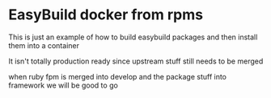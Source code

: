 # EasyBuild docker from rpms

This is just an example of how to build easybuild packages and then install them into a container

It isn't totally production ready since upstream stuff still needs to be merged

when ruby fpm is merged into develop and the package stuff into framework we will be good to go
